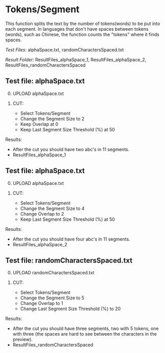 # Tokens/Segment

This function splits the text by the number of tokens(words) to be put into each segment.
In languages that don't have spaces between tokens (words), such as Chinese, the function counts the "tokens" where it finds spaces.

*Test Files:* alphaSpace.txt, randomCharactersSpaced.txt

*Result Folder:* ResultFiles_alphaSpace_1, ResultFiles_alphaSpace_2, 
ResultFiles_randomCharactersSpaced

## Test file: alphaSpace.txt

0. UPLOAD alphaSpace.txt

1. CUT: 

	- Select Tokens/Segment
	- Change the Segment Size to 2
	- Keep Overlap at 0
	- Keep Last Segment Size Threshold (%) at 50

Results:
- After the cut you should have two abc's in 11 segments.
- ResultFiles_alphaSpace_1

## Test file: alphaSpace.txt

0. UPLOAD alphaSpace.txt

1. CUT: 

	- Select Tokens/Segment
	- Change the Segment Size to 4
	- Change Overlap to 2
	- Keep Last Segment Size Threshold (%) at 50

Results:
- After the cut you should have four abc's in 11 segments.
- ResultFiles_alphaSpace_2

## Test file: randomCharactersSpaced.txt

0. UPLOAD randomCharactersSpaced.txt

1. CUT: 

	- Select Tokens/Segment
	- Change the Segment Size to 5
	- Change Overlap to 1
	- Change Last Segment Size Threshold (%) to 20

Results:
- After the cut you should have three segments, two with 5 tokens, one with three
(the spaces are hard to see between the characters in the preview).
- ResultFiles_randomCharactersSpaced


